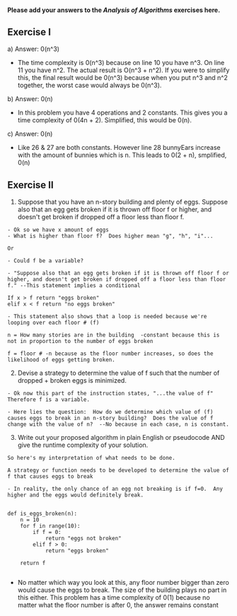 #### Please add your answers to the ***Analysis of  Algorithms*** exercises here.

## Exercise I

a) Answer: 0(n^3)

- The time complexity is 0(n^3) because on line 10 you have n^3.  On line 11 you have n^2.  The actual result is O(n^3 + n^2).  If you were to simplify this, the final result would be 0(n^3) because when you put n^3 and n^2 together, the worst case would always be 0(n^3).


b) Answer: 0(n)

- In this problem you have 4 operations and 2 constants.  This gives you a time complexity of 0(4n + 2).  Simplified, this would be 0(n).


c) Answer: 0(n)

- Like 26 & 27 are both constants.  However line 28 bunnyEars increase with the amount of bunnies which is n.  This leads to 0(2 + n), smplified, 0(n)

## Exercise II

1. Suppose that you have an n-story building and plenty of eggs. Suppose also that an egg gets broken if it is thrown off floor f or higher, and doesn't get broken if dropped off a floor less than floor f. 

```
- Ok so we have x amount of eggs
- What is higher than floor f?  Does higher mean "g", "h", "i"... 

Or

- Could f be a variable? 

- "Suppose also that an egg gets broken if it is thrown off floor f or higher, and doesn't get broken if dropped off a floor less than floor f." --This statement implies a conditional

If x > f return "eggs broken"
elif x < f return "no eggs broken"

- This statement also shows that a loop is needed because we're looping over each floor # (f)

n = How many stories are in the building  -constant because this is not in proportion to the number of eggs broken

f = floor # -n because as the floor number increases, so does the likelihood of eggs getting broken. 

```

2. Devise a strategy to determine the value of f such that the number of dropped + broken eggs is minimized.

```
- Ok now this part of the instruction states, "...the value of f" Therefore f is a variable.

- Here lies the question:  How do we determine which value of (f) causes eggs to break in an n-story building?  Does the value of f change with the value of n?  --No because in each case, n is constant.

```

3. Write out your proposed algorithm in plain English or pseudocode AND give the runtime complexity of your solution.

```
So here's my interpretation of what needs to be done.

A strategy or function needs to be developed to determine the value of f that causes eggs to break

- In reality, the only chance of an egg not breaking is if f=0.  Any higher and the eggs would definitely break. 


def is_eggs_broken(n):
    n = 10
    for f in range(10):
        if f = 0:
            return "eggs not broken"
        elif f > 0:
            return "eggs broken"

    return f


 ```     
 - No matter which way you look at this, any floor number bigger than zero would cause the eggs to break.  The size of the building plays no part in this either.  This problem has a time complexity of 0(1) because no matter what the floor number is after 0, the answer remains constant




